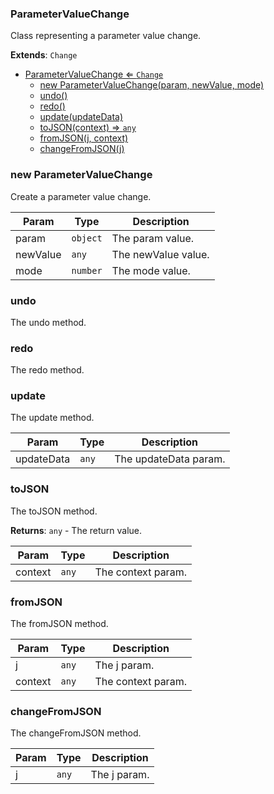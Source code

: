 <a name="ParameterValueChange"></a>

### ParameterValueChange 
Class representing a parameter value change.


**Extends**: <code>Change</code>  

* [ParameterValueChange ⇐ <code>Change</code>](#ParameterValueChange)
    * [new ParameterValueChange(param, newValue, mode)](#new-ParameterValueChange)
    * [undo()](#undo)
    * [redo()](#redo)
    * [update(updateData)](#update)
    * [toJSON(context) ⇒ <code>any</code>](#toJSON)
    * [fromJSON(j, context)](#fromJSON)
    * [changeFromJSON(j)](#changeFromJSON)

<a name="new_ParameterValueChange_new"></a>

### new ParameterValueChange
Create a parameter value change.


| Param | Type | Description |
| --- | --- | --- |
| param | <code>object</code> | The param value. |
| newValue | <code>any</code> | The newValue value. |
| mode | <code>number</code> | The mode value. |

<a name="ParameterValueChange+undo"></a>

### undo
The undo method.


<a name="ParameterValueChange+redo"></a>

### redo
The redo method.


<a name="ParameterValueChange+update"></a>

### update
The update method.



| Param | Type | Description |
| --- | --- | --- |
| updateData | <code>any</code> | The updateData param. |

<a name="ParameterValueChange+toJSON"></a>

### toJSON
The toJSON method.


**Returns**: <code>any</code> - The return value.  

| Param | Type | Description |
| --- | --- | --- |
| context | <code>any</code> | The context param. |

<a name="ParameterValueChange+fromJSON"></a>

### fromJSON
The fromJSON method.



| Param | Type | Description |
| --- | --- | --- |
| j | <code>any</code> | The j param. |
| context | <code>any</code> | The context param. |

<a name="ParameterValueChange+changeFromJSON"></a>

### changeFromJSON
The changeFromJSON method.



| Param | Type | Description |
| --- | --- | --- |
| j | <code>any</code> | The j param. |

